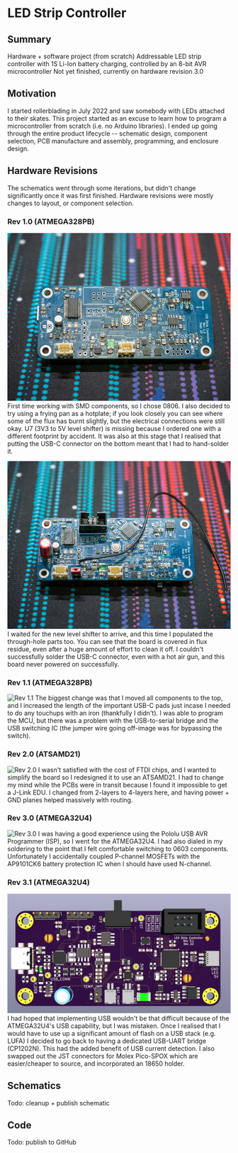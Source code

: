 # LED Strip Controller
## Summary
Hardware + software project (from scratch)
Addressable LED strip controller with 1S Li-Ion battery charging, controlled by an 8-bit AVR microcontroller
Not yet finished, currently on hardware revision 3.0

## Motivation
I started rollerblading in July 2022 and saw somebody with LEDs attached to their skates. This project started as an excuse to learn how to program a microcontroller from scratch (i.e. no Arduino libraries). I ended up going through the entire product lifecycle -- schematic design, component selection, PCB manufacture and assembly, programming, and enclosure design.

## Hardware Revisions
The schematics went through some iterations, but didn't change significantly once it was first finished. Hardware revisions were mostly changes to layout, or component selection.

### Rev 1.0 (ATMEGA328PB)
![Rev 1.0 (first attempt)](./images/rev10.jpg)
First time working with SMD components, so I chose 0806. I also decided to try using a frying pan as a hotplate; if you look closely you can see where some of the flux has burnt slightly, but the electrical connections were still okay. U7 (3V3 to 5V level shifter) is missing because I ordered one with a different footprint by accident. It was also at this stage that I realised that putting the USB-C connector on the bottom meant that I had to hand-solder it.

![Rev 1.0 (second attempt)](./images/rev10_1.jpg)
I waited for the new level shifter to arrive, and this time I populated the through-hole parts too. You can see that the board is covered in flux residue, even after a huge amount of effort to clean it off. I couldn't successfully solder the USB-C connector, even with a hot air gun, and this board never powered on successfully.

### Rev 1.1 (ATMEGA328PB)
![Rev 1.1](./images/rev11.jpg)
The biggest change was that I moved all components to the top, and I increased the length of the important USB-C pads just incase I needed to do any touchups with an iron (thankfully I didn't). I was able to program the MCU, but there was a problem with the USB-to-serial bridge and the USB switching IC (the jumper wire going off-image was for bypassing the switch).

### Rev 2.0 (ATSAMD21)
![Rev 2.0](./images/rev20.jpg)
I wasn't satisfied with the cost of FTDI chips, and I wanted to simplify the board so I redesigned it to use an ATSAMD21. I had to change my mind while the PCBs were in transit because I found it impossible to get a J-Link EDU. I changed from 2-layers to 4-layers here, and having power + GND planes helped massively with routing.

### Rev 3.0 (ATMEGA32U4)
![Rev 3.0](./images/rev30.jpg)
I was having a good experience using the Pololu USB AVR Programmer (ISP), so I went for the ATMEGA32U4. I had also dialed in my soldering to the point that I felt comfortable switching to 0603 components. Unfortunately I accidentally coupled P-channel MOSFETs with the AP9101CK6 battery protection IC when I should have used N-channel.

### Rev 3.1 (ATMEGA32U4)
![Rev 3.1](./images/rev31.jpg)
I had hoped that implementing USB wouldn't be that difficult because of the ATMEGA32U4's USB capability, but I was mistaken. Once I realised that I would have to use up a significant amount of flash on a USB stack (e.g. LUFA) I decided to go back to having a dedicated USB-UART bridge (CP1202N). This had the added benefit of USB current detection. I also swapped out the JST connectors for Molex Pico-SPOX which are easier/cheaper to source, and incorporated an 18650 holder.

## Schematics
Todo: cleanup + publish schematic

## Code
Todo: publish to GitHub
